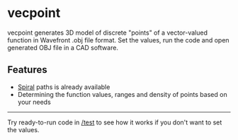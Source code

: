 # vecpoint
vecpoint generates 3D model of discrete "points" of a vector-valued function in Wavefront .obj file format.
Set the values, run the code and open generated OBJ file in a CAD software.

## Features
- [Spiral](https://en.wikipedia.org/wiki/Spiral) paths is already available
- Determining the function values, ranges and density of points based on your needs
---
Try ready-to-run code in [/test](https://github.com/sepehra/vecpoint/tree/main/test) to see how it works if you don't want to set the values.

